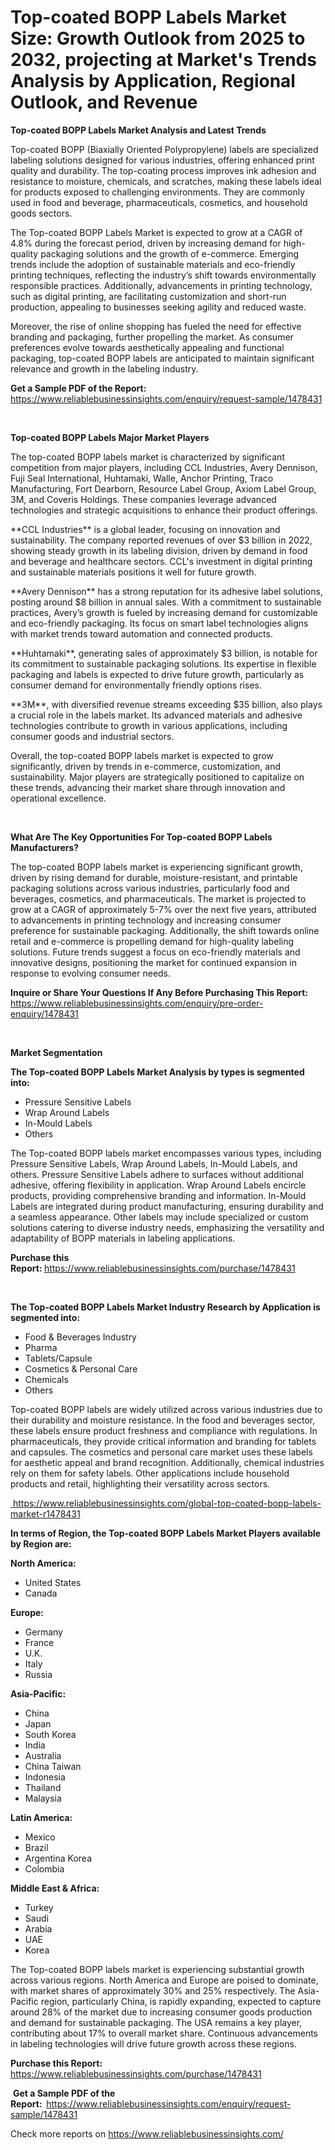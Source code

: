 <p><h1>Top-coated BOPP Labels Market Size: Growth Outlook from 2025 to 2032, projecting at Market's Trends Analysis by Application, Regional Outlook, and Revenue</h1></p><p><strong>Top-coated BOPP Labels Market Analysis and Latest Trends</strong></p>
<p><p>Top-coated BOPP (Biaxially Oriented Polypropylene) labels are specialized labeling solutions designed for various industries, offering enhanced print quality and durability. The top-coating process improves ink adhesion and resistance to moisture, chemicals, and scratches, making these labels ideal for products exposed to challenging environments. They are commonly used in food and beverage, pharmaceuticals, cosmetics, and household goods sectors.</p><p>The Top-coated BOPP Labels Market is expected to grow at a CAGR of 4.8% during the forecast period, driven by increasing demand for high-quality packaging solutions and the growth of e-commerce. Emerging trends include the adoption of sustainable materials and eco-friendly printing techniques, reflecting the industry’s shift towards environmentally responsible practices. Additionally, advancements in printing technology, such as digital printing, are facilitating customization and short-run production, appealing to businesses seeking agility and reduced waste.</p><p>Moreover, the rise of online shopping has fueled the need for effective branding and packaging, further propelling the market. As consumer preferences evolve towards aesthetically appealing and functional packaging, top-coated BOPP labels are anticipated to maintain significant relevance and growth in the labeling industry.</p></p>
<p><strong>Get a Sample PDF of the Report:&nbsp;</strong> <a href="https://www.reliablebusinessinsights.com/enquiry/request-sample/1478431?utm_campaign=2983&utm_medium=2&utm_source=Github&utm_content=ia&utm_term=23032025&utm_id=top-coated-bopp-labels">https://www.reliablebusinessinsights.com/enquiry/request-sample/1478431</a></p>
<p>&nbsp;</p>
<p><strong>Top-coated BOPP Labels Major Market Players</strong></p>
<p><p>The top-coated BOPP labels market is characterized by significant competition from major players, including CCL Industries, Avery Dennison, Fuji Seal International, Huhtamaki, Walle, Anchor Printing, Traco Manufacturing, Fort Dearborn, Resource Label Group, Axiom Label Group, 3M, and Coveris Holdings. These companies leverage advanced technologies and strategic acquisitions to enhance their product offerings.</p><p>**CCL Industries** is a global leader, focusing on innovation and sustainability. The company reported revenues of over $3 billion in 2022, showing steady growth in its labeling division, driven by demand in food and beverage and healthcare sectors. CCL's investment in digital printing and sustainable materials positions it well for future growth.</p><p>**Avery Dennison** has a strong reputation for its adhesive label solutions, posting around $8 billion in annual sales. With a commitment to sustainable practices, Avery’s growth is fueled by increasing demand for customizable and eco-friendly packaging. Its focus on smart label technologies aligns with market trends toward automation and connected products.</p><p>**Huhtamaki**, generating sales of approximately $3 billion, is notable for its commitment to sustainable packaging solutions. Its expertise in flexible packaging and labels is expected to drive future growth, particularly as consumer demand for environmentally friendly options rises.</p><p>**3M**, with diversified revenue streams exceeding $35 billion, also plays a crucial role in the labels market. Its advanced materials and adhesive technologies contribute to growth in various applications, including consumer goods and industrial sectors.</p><p>Overall, the top-coated BOPP labels market is expected to grow significantly, driven by trends in e-commerce, customization, and sustainability. Major players are strategically positioned to capitalize on these trends, advancing their market share through innovation and operational excellence.</p></p>
<p>&nbsp;</p>
<p><strong>What Are The Key Opportunities For Top-coated BOPP Labels Manufacturers?</strong></p>
<p><p>The top-coated BOPP labels market is experiencing significant growth, driven by rising demand for durable, moisture-resistant, and printable packaging solutions across various industries, particularly food and beverages, cosmetics, and pharmaceuticals. The market is projected to grow at a CAGR of approximately 5-7% over the next five years, attributed to advancements in printing technology and increasing consumer preference for sustainable packaging. Additionally, the shift towards online retail and e-commerce is propelling demand for high-quality labeling solutions. Future trends suggest a focus on eco-friendly materials and innovative designs, positioning the market for continued expansion in response to evolving consumer needs.</p></p>
<p><strong>Inquire or Share Your Questions If Any Before Purchasing This Report:</strong> <a href="https://www.reliablebusinessinsights.com/enquiry/pre-order-enquiry/1478431?utm_campaign=2983&utm_medium=2&utm_source=Github&utm_content=ia&utm_term=23032025&utm_id=top-coated-bopp-labels">https://www.reliablebusinessinsights.com/enquiry/pre-order-enquiry/1478431</a></p>
<p>&nbsp;</p>
<p><strong>Market Segmentation</strong></p>
<p><strong>The Top-coated BOPP Labels Market Analysis by types is segmented into:</strong></p>
<p><ul><li>Pressure Sensitive Labels</li><li>Wrap Around Labels</li><li>In-Mould Labels</li><li>Others</li></ul></p>
<p><p>The Top-coated BOPP labels market encompasses various types, including Pressure Sensitive Labels, Wrap Around Labels, In-Mould Labels, and others. Pressure Sensitive Labels adhere to surfaces without additional adhesive, offering flexibility in application. Wrap Around Labels encircle products, providing comprehensive branding and information. In-Mould Labels are integrated during product manufacturing, ensuring durability and a seamless appearance. Other labels may include specialized or custom solutions catering to diverse industry needs, emphasizing the versatility and adaptability of BOPP materials in labeling applications.</p></p>
<p><strong>Purchase this Report:&nbsp;</strong><a href="https://www.reliablebusinessinsights.com/purchase/1478431?utm_campaign=2983&utm_medium=2&utm_source=Github&utm_content=ia&utm_term=23032025&utm_id=top-coated-bopp-labels">https://www.reliablebusinessinsights.com/purchase/1478431</a></p>
<p>&nbsp;</p>
<p><strong>The Top-coated BOPP Labels Market Industry Research by Application is segmented into:</strong></p>
<p><ul><li>Food & Beverages Industry</li><li>Pharma</li><li>Tablets/Capsule</li><li>Cosmetics & Personal Care</li><li>Chemicals</li><li>Others</li></ul></p>
<p><p>Top-coated BOPP labels are widely utilized across various industries due to their durability and moisture resistance. In the food and beverages sector, these labels ensure product freshness and compliance with regulations. In pharmaceuticals, they provide critical information and branding for tablets and capsules. The cosmetics and personal care market uses these labels for aesthetic appeal and brand recognition. Additionally, chemical industries rely on them for safety labels. Other applications include household products and retail, highlighting their versatility across sectors.</p></p>
<p><a href="https://www.reliablebusinessinsights.com/global-top-coated-bopp-labels-market-r1478431?utm_campaign=2983&utm_medium=2&utm_source=Github&utm_content=ia&utm_term=23032025&utm_id=top-coated-bopp-labels">&nbsp;https://www.reliablebusinessinsights.com/global-top-coated-bopp-labels-market-r1478431</a></p>
<p><strong>In terms of Region, the Top-coated BOPP Labels Market Players available by Region are:</strong></p>
<p>
    <p> <strong> North America: </strong>
        <ul>
            <li>United States</li>
            <li>Canada</li>
        </ul>
        </p> 
    <p> <strong> Europe: </strong>
        <ul>
            <li>Germany</li>
            <li>France</li>
            <li>U.K.</li>
            <li>Italy</li>
            <li>Russia</li>
        </ul>
        </p> 
    <p> <strong> Asia-Pacific: </strong>
        <ul>
            <li>China</li>
            <li>Japan</li>
            <li>South Korea</li>
            <li>India</li>
            <li>Australia</li>
            <li>China Taiwan</li>
            <li>Indonesia</li>
            <li>Thailand</li>
            <li>Malaysia</li>
        </ul>
        </p> 
    <p> <strong> Latin America: </strong>
        <ul>
            <li>Mexico</li>
            <li>Brazil</li>
            <li>Argentina Korea</li>
            <li>Colombia</li>
        </ul>
        </p> 
    <p> <strong> Middle East & Africa: </strong>
        <ul>
            <li>Turkey</li>
            <li>Saudi</li>
            <li>Arabia</li>
            <li>UAE</li>
            <li>Korea</li>
        </ul>
    </p>
    </p>
<p><p>The Top-coated BOPP labels market is experiencing substantial growth across various regions. North America and Europe are poised to dominate, with market shares of approximately 30% and 25% respectively. The Asia-Pacific region, particularly China, is rapidly expanding, expected to capture around 28% of the market due to increasing consumer goods production and demand for sustainable packaging. The USA remains a key player, contributing about 17% to overall market share. Continuous advancements in labeling technologies will drive future growth across these regions.</p></p>
<p><strong>Purchase this Report: </strong><a href="https://www.reliablebusinessinsights.com/purchase/1478431?utm_campaign=2983&utm_medium=2&utm_source=Github&utm_content=ia&utm_term=23032025&utm_id=top-coated-bopp-labels">https://www.reliablebusinessinsights.com/purchase/1478431</a></p>
<p>&nbsp;<strong>Get a Sample PDF of the Report:&nbsp;&nbsp;</strong><a href="https://www.reliablebusinessinsights.com/enquiry/request-sample/1478431?utm_campaign=2983&utm_medium=2&utm_source=Github&utm_content=ia&utm_term=23032025&utm_id=top-coated-bopp-labels">https://www.reliablebusinessinsights.com/enquiry/request-sample/1478431</a></p>
<p><strong></strong></p>
<p>Check more reports on <a href="https://www.reliablebusinessinsights.com/?utm_campaign=2983&utm_medium=2&utm_source=Github&utm_content=ia&utm_term=23032025&utm_id=top-coated-bopp-labels">https://www.reliablebusinessinsights.com/</a></p>